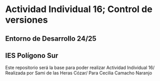 # Actividad Individual 16; Control de versiones
## Entorno de Desarrollo 24/25
## IES Polígono Sur

Este repositorio será la base para poder realizar Actividad Individual 16/
Realizada por Sami de las Heras Cózar/
Para Cecilia Camacho Naranjo
